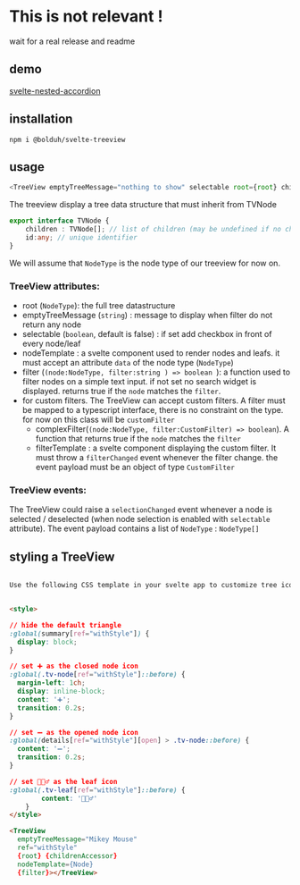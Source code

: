 

# This is not relevant !

wait for a real release and readme


## demo

[svelte-nested-accordion](https://svelte-nested-accordion.pages.dev/)


## installation

`npm i @bolduh/svelte-treeview`

## usage

```js
<TreeView emptyTreeMessage="nothing to show" selectable root={root} childrenAccessor={accessor} nodeTemplate={Node} filter={nodefilter} ></TreeView>
```

The treeview display a tree data structure that must inherit from TVNode
```ts
export interface TVNode {
    children : TVNode[]; // list of children (may be undefined if no children)
    id:any; // unique identifier
}
```

We will assume that `NodeType` is the node type of our treeview for now on.

### TreeView attributes:

- root (`NodeType`): the full tree datastructure
- emptyTreeMessage (`string`) : message to display when filter do not return any node
- selectable (`boolean`, default is false) : if set add checkbox in front of every node/leaf
- nodeTemplate : a svelte component used to render nodes and leafs. it must accept an attribute `data` of the node type (`NodeType`)
- filter (`(node:NodeType, filter:string ) => boolean `): a function used to filter nodes on a simple text input. if not set no search widget is displayed. returns true if the `node` matches the `filter`.  
- for custom filters. The TreeView can accept custom filters. A filter must be mapped to a typescript interface, there is no constraint on the type. for now on this class will be `customFilter` 
  - complexFilter(`(node:NodeType, filter:CustomFilter) => boolean`). A function that returns true if the `node` matches the `filter`
  - filterTemplate : a svelte component displaying the custom filter. It must throw a `filterChanged` event whenever the filter change. the event payload must be an object of type `CustomFilter`


### TreeView events: 

The TreeView could raise a `selectionChanged` event whenever a node is selected / deselected (when node selection is enabled with `selectable` attribute). The event payload contains a list of `NodeType` : `NodeType[]`

## styling a TreeView

```html

Use the following CSS template in your svelte app to customize tree icons (using emojis). 


<style>

// hide the default triangle   
:global(summary[ref="withStyle"]) {
  display: block;
}

// set ➕ as the closed node icon
:global(.tv-node[ref="withStyle"]::before) {
  margin-left: 1ch;
  display: inline-block;
  content: '➕';
  transition: 0.2s;
}

// set ➖ as the opened node icon
:global(details[ref="withStyle"][open] > .tv-node::before) {  
  content: '➖';
  transition: 0.2s;
}

// set 🦸🏻‍♂️ as the leaf icon
:global(.tv-leaf[ref="withStyle"]::before) {
		content: '🦸🏻‍♂️'
	}
</style>

<TreeView 
  emptyTreeMessage="Mikey Mouse" 
  ref="withStyle" 
  {root} {childrenAccessor} 
  nodeTemplate={Node} 
  {filter}></TreeView>
```